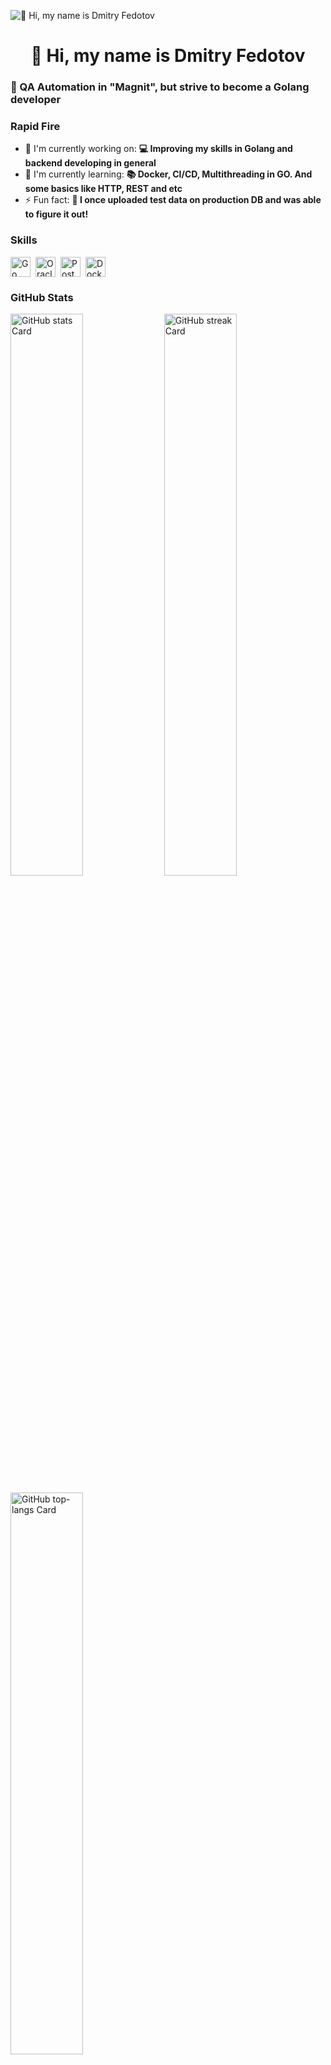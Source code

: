 ![👋 Hi, my name is Dmitry Fedotov](https://static.wixstatic.com/media/53fad0_ce0704caa0174d6aa9b2b8101a62fa77~mv2.gif)

<div id="toc">
  <ul align="center" style="list-style: none">
    <summary>
      <h1>
        👋 Hi, my name is Dmitry Fedotov
      </h1>
    </summary>
  </ul>
</div>

 **<h3 align="left">🚀 QA Automation in "Magnit", but strive to become a Golang developer</h3>**

**<h3 align="left">Rapid Fire</h3>**

- 💼 I'm currently working on: **💻 Improving my skills in Golang and backend developing in general**
- 🌱 I'm currently learning: **📚 Docker, CI/CD, Multithreading in GO. And some basics like HTTP, REST and etc**
- ⚡ Fun fact: **🎢 I once uploaded test data on production DB and was able to figure it out!**

 **<h3 align="left">Skills</h3>**

<div style="display: flex; flex-wrap: wrap; gap: 4px; justify-content: left;"><img src="https://img.shields.io/badge/Go-00ADD8?logo=go&logoColor=white" height="32" alt="Go" style="margin-right: 4px"> <img src="https://img.shields.io/badge/Oracle-F80000?logo=oracle&logoColor=white" height="32" alt="Oracle" style="margin-right: 4px"> <img src="https://img.shields.io/badge/PostgreSQL-316192?logo=postgresql&logoColor=white" height="32" alt="PostgreSQL" style="margin-right: 4px"> <img src="https://img.shields.io/badge/Docker-2496ED?logo=docker&logoColor=white" height="32" alt="Docker" style="margin-right: 4px"></div>

 **<h3 align="left">GitHub Stats</h3>**

<p align="left">
  <img width="48%" src="https://github-readme-stats.vercel.app/api?username=fedgolang&theme=react&hide_title=false&hide_rank=false&show_icons=false&include_all_commits=false&count_private=true&line_height=23" alt="GitHub stats Card" />
  <img width="48%" src="https://streak-stats.demolab.com/?user=fedgolang&theme=react&hide_border=false&date_format=M+j%5B%2C+Y%5D&mode=daily&hide_total_contributions=false&hide_current_streak=false&hide_longest_streak=false&card_height=200" alt="GitHub streak Card" />
</p>

<p align="left">
  <img width="48%" src="https://github-readme-stats.vercel.app/api/top-langs?username=fedgolang&theme=react&hide_title=false&layout=compact&langs_count=6&hide_progress=false&card_width=400" alt="GitHub top-langs Card" />
</p>

